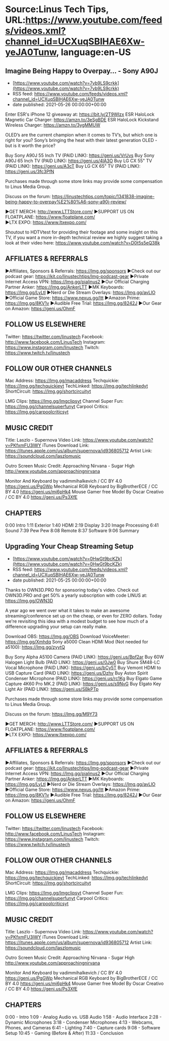 # Source:Linus Tech Tips, URL:https://www.youtube.com/feeds/videos.xml?channel_id=UCXuqSBlHAE6Xw-yeJA0Tunw, language:en-US

## Imagine Being Happy to Overpay… - Sony A90J
 - [https://www.youtube.com/watch?v=7vb9LS9crkk](https://www.youtube.com/watch?v=7vb9LS9crkk)
 - RSS feed: https://www.youtube.com/feeds/videos.xml?channel_id=UCXuqSBlHAE6Xw-yeJA0Tunw
 - date published: 2021-05-26 00:00:00+00:00

Enter ESR's iPhone 12 giveaway at: https://bit.ly/2T9WIzx
ESR HaloLock Magnetic Car Charger: https://amzn.to/3eSgBDE
ESR HaloLock Kickstand Wireless Charger: https://amzn.to/3ygMMUW

OLED’s are the current champion when it comes to TV’s, but which one is right for you? Sony’s bringing the heat with their latest generation OLED - but is it worth the price? 

Buy Sony A90J 55 Inch TV (PAID LINK): https://geni.us/VrUvs
Buy Sony A90J 65 Inch TV (PAID LINK): https://geni.us/4lA3O
Buy LG CX 55" TV (PAID LINK): https://geni.us/A3cT
Buy LG CX 65" TV (PAID LINK): https://geni.us/3fc3PfN

Purchases made through some store links may provide some compensation to Linus Media Group.

Discuss on the forum: https://linustechtips.com/topic/1341838-imagine-being-happy-to-overpay%E2%80%A6-sony-a90j-review/

►GET MERCH: http://www.LTTStore.com/
►SUPPORT US ON FLOATPLANE: https://www.floatplane.com/  
►LTX EXPO: https://www.ltxexpo.com/   

Shoutout to HDTVtest for providing their footage and some insight on this TV, if you want a more in-depth technical review we highly suggest taking a look at their video here: https://www.youtube.com/watch?v=D0t5s5eQ38k


AFFILIATES & REFERRALS
---------------------------------------------------
►Affiliates, Sponsors & Referrals: https://lmg.gg/sponsors
►Check out our podcast gear: https://kit.co/linustechtips/lmg-podcast-gear
►Private Internet Access VPN: https://lmg.gg/pialinus2
►Our Official Charging Partner Anker: https://lmg.gg/AnkerLTT
►MK Keyboards: https://lmg.gg/LyLtl
►Nerd or Die Stream Overlays: https://lmg.gg/avLlO
►Official Game Store: https://www.nexus.gg/ltt
►Amazon Prime: https://lmg.gg/8KV1v
►Audible Free Trial: https://lmg.gg/8242J
►Our Gear on Amazon: https://geni.us/OhmF

FOLLOW US ELSEWHERE
---------------------------------------------------  
Twitter: https://twitter.com/linustech
Facebook: http://www.facebook.com/LinusTech
Instagram: https://www.instagram.com/linustech
Twitch: https://www.twitch.tv/linustech

FOLLOW OUR OTHER CHANNELS
---------------------------------------------------  
Mac Address: https://lmg.gg/macaddress
Techquickie: https://lmg.gg/techquickieyt
TechLinked: https://lmg.gg/techlinkedyt
ShortCircuit: https://lmg.gg/shortcircuityt

LMG Clips: https://lmg.gg/lmgclipsyt
Channel Super Fun: https://lmg.gg/channelsuperfunyt
Carpool Critics: https://lmg.gg/carpoolcriticsyt

MUSIC CREDIT
---------------------------------------------------  
Title: Laszlo - Supernova
Video Link: https://www.youtube.com/watch?v=PKfxmFU3lWY
iTunes Download Link: https://itunes.apple.com/us/album/supernova/id936805712
Artist Link: https://soundcloud.com/laszlomusic

Outro Screen Music Credit: Approaching Nirvana - Sugar High http://www.youtube.com/approachingnirvana

Monitor And Keyboard by vadimmihalkevich / CC BY 4.0  https://geni.us/PgGWp
Mechanical RGB Keyboard by BigBrotherECE / CC BY 4.0 https://geni.us/mj6pHk4
Mouse Gamer free Model By Oscar Creativo / CC BY 4.0 https://geni.us/Ps3XfE

CHAPTERS
---------------------------------------------------  
0:00 Intro
1:11 Exterior 
1:40 HDMI 
2:19 Display
3:20 Image Processing
6:41 Sound
7:39 Pew Pew
8:08 Remote
8:37 Software 
9:06 Summary

## Upgrading Your Cheap Streaming Setup
 - [https://www.youtube.com/watch?v=0HwGt9bcKZk](https://www.youtube.com/watch?v=0HwGt9bcKZk)
 - RSS feed: https://www.youtube.com/feeds/videos.xml?channel_id=UCXuqSBlHAE6Xw-yeJA0Tunw
 - date published: 2021-05-25 00:00:00+00:00

Thanks to OWN3D.PRO for sponsoring today's video. Check out OWN3D.PRO and get 50% a yearly subscription with code LINUS at: https://lmg.gg/OWN3D

A year ago we went over what it takes to make an awesome streaming/conference set up on the cheap, or even for ZERO dollars. Today we're revisiting this idea with a modest budget to see how much of a difference upgrading your setup can really make.

Download OBS: https://lmg.gg/OBS
Download VoiceMeeter: https://lmg.gg/Xmhdq
Sony a5000 Clean HDMI Mod (Not needed for a5100): https://lmg.gg/zyytQ

Buy Sony Alpha A5100 Camera (PAID LINK): https://geni.us/Bpf2ar
Buy 60W Halogen Light Bulb (PAID LINK): https://geni.us/0Jw0
Buy Shure SM48-LC Vocal Microphone (PAID LINK): https://geni.us/bCy5T
Buy Vemont HDMI to USB Capture Card (PAID LINK): https://geni.us/Dzhv
Buy Aston Spirit Condenser Microphone (PAID LINK): https://geni.us/rc1Kg
Buy Elgato Game Capture 4K60 Pro MK.2 (PAID LINK): https://geni.us/s9NvG
Buy Elgato Key Light Air (PAID LINK): https://geni.us/SBkPTp

Purchases made through some store links may provide some compensation to Linus Media Group.

Discuss on the forum: https://lmg.gg/M9Y73

►GET MERCH: http://www.LTTStore.com/
►SUPPORT US ON FLOATPLANE: https://www.floatplane.com/  
►LTX EXPO: https://www.ltxexpo.com/   

AFFILIATES & REFERRALS
---------------------------------------------------
►Affiliates, Sponsors & Referrals: https://lmg.gg/sponsors
►Check out our podcast gear: https://kit.co/linustechtips/lmg-podcast-gear
►Private Internet Access VPN: https://lmg.gg/pialinus2
►Our Official Charging Partner Anker: https://lmg.gg/AnkerLTT
►MK Keyboards: https://lmg.gg/LyLtl
►Nerd or Die Stream Overlays: https://lmg.gg/avLlO
►Official Game Store: https://www.nexus.gg/ltt
►Amazon Prime: https://lmg.gg/8KV1v
►Audible Free Trial: https://lmg.gg/8242J
►Our Gear on Amazon: https://geni.us/OhmF

FOLLOW US ELSEWHERE
---------------------------------------------------  
Twitter: https://twitter.com/linustech
Facebook: http://www.facebook.com/LinusTech
Instagram: https://www.instagram.com/linustech
Twitch: https://www.twitch.tv/linustech

FOLLOW OUR OTHER CHANNELS
---------------------------------------------------  
Mac Address: https://lmg.gg/macaddress
Techquickie: https://lmg.gg/techquickieyt
TechLinked: https://lmg.gg/techlinkedyt
ShortCircuit: https://lmg.gg/shortcircuityt

LMG Clips: https://lmg.gg/lmgclipsyt
Channel Super Fun: https://lmg.gg/channelsuperfunyt
Carpool Critics: https://lmg.gg/carpoolcriticsyt

MUSIC CREDIT
---------------------------------------------------  
Title: Laszlo - Supernova
Video Link: https://www.youtube.com/watch?v=PKfxmFU3lWY
iTunes Download Link: https://itunes.apple.com/us/album/supernova/id936805712
Artist Link: https://soundcloud.com/laszlomusic

Outro Screen Music Credit: Approaching Nirvana - Sugar High http://www.youtube.com/approachingnirvana

Monitor And Keyboard by vadimmihalkevich / CC BY 4.0  https://geni.us/PgGWp
Mechanical RGB Keyboard by BigBrotherECE / CC BY 4.0 https://geni.us/mj6pHk4
Mouse Gamer free Model By Oscar Creativo / CC BY 4.0 https://geni.us/Ps3XfE

CHAPTERS
---------------------------------------------------  
0:00 - Intro
1:09 - Analog Audio vs. USB Audio
1:58 - Audio Interface
2:28 - Dynamic Microphones
3:18 - Condenser Microphones
4:13 - Webcams, Phones, and Cameras
6:41 - Lighting
7:40 - Capture cards
9:08 - Software Setup
10:45 - Gaming (Before & After)
11:33 - Conclusion


